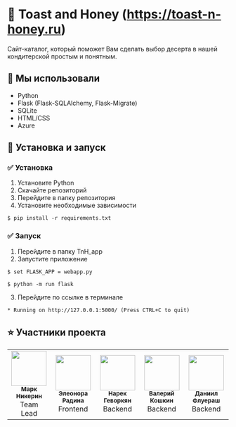 # 🍰 Toast and Honey (https://toast-n-honey.ru)
Сайт-каталог, который поможет Вам сделать выбор десерта в нашей кондитерской простым и понятным.

## 🧰 Мы использовали
- Python
- Flask (Flask-SQLAlchemy, Flask-Migrate)
- SQLite
- HTML/CSS
- Azure

## 🚀 Установка и запуск

### ✅ Установка
1)  Установите Python
2)  Скачайте репозиторий
3)  Перейдите в папку репозитория
4)  Установите необходимые зависимости 

```
$ pip install -r requirements.txt
```
 
### ✅ Запуск
 
1)  Перейдите в папку TnH_app
2)  Запустите приложение
```
$ set FLASK_APP = webapp.py
```
```
$ python -m run flask
```
3) Перейдите по ссылке в терминале
```
* Running on http://127.0.0.1:5000/ (Press CTRL+C to quit)
```
## &#11088; Участники проекта
<table>
<tr>
 <td align="center">
<a href="https://github.com/mark-nikerin">
<img src="https://avatars.githubusercontent.com/mark-nikerin" width="80" height="80" alt=""/><br />
<sub><b>Марк Никерин</b></sub>
</a><br />
<span>Team Lead</span>
</td>
<td align="center">
<a href="https://github.com/eleonora-radina">
<img src="https://avatars.githubusercontent.com/eleonora-radina" width="80" height="80" alt=""/><br />
<sub><b>Элеонора Радина</b></sub>
</a><br />
<span>Frontend</span>
</td>
<td align="center">
<a href="https://github.com/Gevorkyan-Narek">
<img src="https://avatars.githubusercontent.com/Gevorkyan-Narek" width="80" height="80" alt=""/><br />
<sub><b>Нарек Геворкян</b></sub>
</a><br />
<span>Backend</span>
<td align="center">
<a href="https://github.com/valkoshkin">
<img src="https://avatars.githubusercontent.com/valkoshkin" width="80" height="80" alt=""/><br />
<sub><b>Валерий Кошкин</b></sub>
</a><br />
<span>Backend</span>
<td align="center">
<a href="https://github.com/byFluerash">
<img src="https://avatars.githubusercontent.com/byFluerash" width="80" height="80" alt=""/><br />
<sub><b>Даниил Флуераш</b></sub>
</a><br />
<span>Backend</span>
</td>
</td>
</tr>
</table>

 
